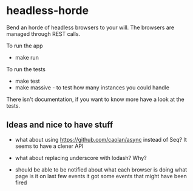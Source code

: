 # headless-horde

Bend an horde of headless browsers to your will.
The browsers are managed through REST calls.

To run the app

 * make run

To run the tests

 * make test
 * make massive - to test how many instances you could handle

There isn't documentation, if you want to know more have a look at the tests.


## Ideas and nice to have stuff

 * what about using https://github.com/caolan/async instead of Seq? It seems to have a clener API

 * what about replacing underscore with lodash? Why?

 * should be able to be notified about what each browser
    is doing
    what page is it on
    last few events it got
    some events that might have been fired